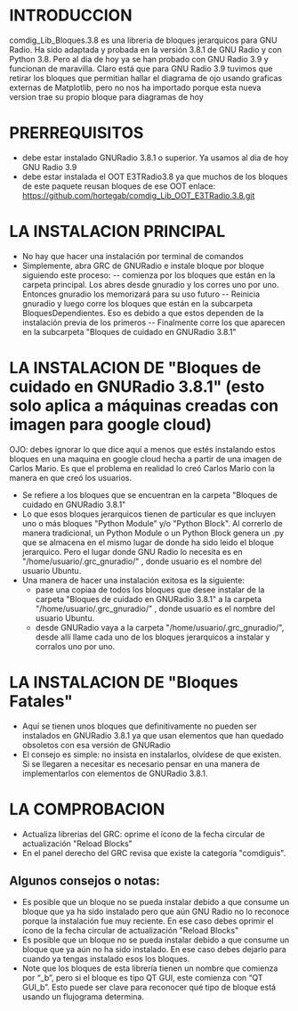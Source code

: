 # INTRODUCCION

comdig_Lib_Bloques.3.8 es una libreria de bloques jerarquicos para GNU Radio. Ha sido adaptada  y probada en la versión 3.8.1 de GNU Radio y con Python 3.8. Pero al dia de hoy ya se han 
probado con GNU Radio 3.9 y funcionan de maravilla. Claro está que para GNU Radio 3.9 tuvimos que retirar los bloques que permitian hallar el diagrama de ojo usando graficas externas de Matplotlib,
pero no nos ha importado porque esta nueva version trae su propio bloque para diagramas de hoy

# PRERREQUISITOS
- debe estar instalado GNURadio 3.8.1 o superior. Ya usamos al dia de hoy GNU Radio 3.9
- debe estar instalada el OOT E3TRadio3.8 ya que muchos de los bloques de este paquete reusan bloques de ese OOT 
enlace: https://github.com/hortegab/comdig_Lib_OOT_E3TRadio.3.8.git

# LA INSTALACION PRINCIPAL
- No hay que hacer una instalación por terminal de comandos
- Simplemente, abra GRC de GNURadio e instale bloque por bloque siguiendo este proceso:
  -- comienza por los bloques que están en la carpeta principal. Los abres desde gnuradio y los corres uno por uno. Entonces gnuradio los memorizará para su uso futuro
  -- Reinicia gnuradio y luego corre los bloques que están en la subcarpeta BloquesDependientes. Eso es debido a que estos dependen de la instalación previa de los primeros
  -- Finalmente corre los que aparecen en la subcarpeta "Bloques de cuidado en GNURadio 3.8.1"

# LA INSTALACION DE "Bloques de cuidado en GNURadio 3.8.1" (esto solo aplica a máquinas creadas con imagen para google cloud)
OJO: debes ignorar lo que dice aquí a menos que estés instalando estos bloques en una maquina en google cloud hecha a partir de una imagen de Carlos Mario. Es que el problema en realidad lo creó Carlos Mario con la manera en que creó los usuarios.
- Se refiere a los bloques que se encuentran en la carpeta "Bloques de cuidado en GNURadio 3.8.1"
- Lo que esos bloques jerarquicos tienen de particular es que incluyen uno o más bloques "Python Module" y/o "Python Block". Al correrlo de manera tradicional, un Python Module o un Python Block genera un .py que se almacena en el mismo lugar de donde ha sido leido el bloque jerarquico. Pero el lugar donde GNU Radio lo necesita es en "/home/usuario/.grc_gnuradio/" , donde usuario es el nombre del usuario Ubuntu.
- Una manera de hacer una instalación exitosa es la siguiente:
  * pase una copiaa de todos los bloques que desee instalar de la carpeta "Bloques de cuidado en GNURadio 3.8.1" a la carpeta "/home/usuario/.grc_gnuradio/" , donde usuario es el nombre del usuario Ubuntu.
  * desde GNURadio vaya a la carpeta  "/home/usuario/.grc_gnuradio/", desde allí llame cada uno de los bloques jerarquicos a instalar y corralos  uno por uno.
  
# LA INSTALACION DE "Bloques Fatales"
- Aquí se tienen unos bloques que definitivamente no pueden ser instalados en GNURadio 3.8.1 ya que usan elementos que han quedado obsoletos con esa versión de GNURadio
- El consejo es simple: no insista en instalarlos, olvídese de que existen. Si se llegaren a necesitar es necesario pensar en una manera de implementarlos con elementos de GNURadio 3.8.1. 

# LA COMPROBACION
- Actualiza librerias del GRC: oprime el ícono de la fecha circular de actualización "Reload Blocks"
- En el panel derecho del GRC revisa que existe la categoría "comdiguis".  

## Algunos consejos o notas:
- Es posible que un bloque no se pueda instalar debido a que consume un bloque que ya ha sido instalado pero que aún GNU Radio no lo reconoce porque la instalación fue muy reciente. En ese caso debes oprimir el ícono de la fecha circular de actualización "Reload Blocks"
- Es posible que un bloque no se pueda instalar debido a que consume un bloque que ya aún no ha sido instalado. En ese caso debes dejarlo para cuando ya tengas instalado esos los bloques.
- Note que los bloques de esta librería tienen un nombre que comienza por “_b”, pero si el bloque es tipo QT GUI, este comienza con “QT GUI_b”. Esto puede ser clave para reconocer qué tipo de bloque está usando un flujograma determina.


